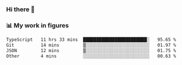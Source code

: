 ### Hi there 👋

### 📊 My work in figures

<!--START_SECTION:waka-->

```txt
TypeScript   11 hrs 33 mins  ████████████████████████░   95.65 %
Git          14 mins         ▒░░░░░░░░░░░░░░░░░░░░░░░░   01.97 %
JSON         12 mins         ▒░░░░░░░░░░░░░░░░░░░░░░░░   01.75 %
Other        4 mins          ░░░░░░░░░░░░░░░░░░░░░░░░░   00.63 %
```

<!--END_SECTION:waka-->
